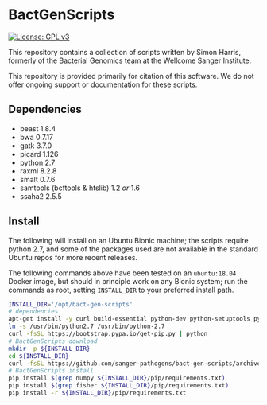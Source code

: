 # BactGenScripts

[![License: GPL v3](https://img.shields.io/badge/license-GPL%20v3-brightgreen.svg)](https://github.com/sanger-pathogens/bact-gen-scripts/blob/master/LICENSE)   


This repository contains a collection of scripts written by Simon Harris, formerly of the Bacterial Genomics team at the Wellcome Sanger Institute.

This repository is provided primarily for citation of this software.  We do not offer ongoing support or documentation for these scripts.

## Dependencies

- beast  1.8.4
- bwa  0.7.17
- gatk  3.7.0
- picard  1.126
- python 2.7
- raxml  8.2.8
- smalt  0.7.6
- samtools (bcftools & htslib) 1.2 _or_ 1.6
- ssaha2  2.5.5


## Install

The following will install on an Ubuntu Bionic machine;  the scripts require python 2.7, and some of the packages used are not available in the standard Ubuntu repos for more recent releases.

The following commands above have been tested on an `ubuntu:18.04` Docker image, but should in  principle work on any Bionic system; run the commands as root, setting  `INSTALL_DIR` to your preferred install path.

```bash
INSTALL_DIR='/opt/bact-gen-scripts'
# dependencies
apt-get install -y curl build-essential python-dev python-setuptools python-wheel python-2.7 python-pkg-resources python-tk
ln -s /usr/bin/python2.7 /usr/bin/python-2.7
curl -fsSL https://bootstrap.pypa.io/get-pip.py | python
# BactGenScripts download
mkdir -p ${INSTALL_DIR}
cd ${INSTALL_DIR}
curl -fsSL https://github.com/sanger-pathogens/bact-gen-scripts/archive/master.tar.gz | tar xzvf - --strip-components=1
# BactGenScripts install
pip install $(grep numpy ${INSTALL_DIR}/pip/requirements.txt)
pip install $(grep fisher ${INSTALL_DIR}/pip/requirements.txt)
pip install -r ${INSTALL_DIR}/pip/requirements.txt
```
